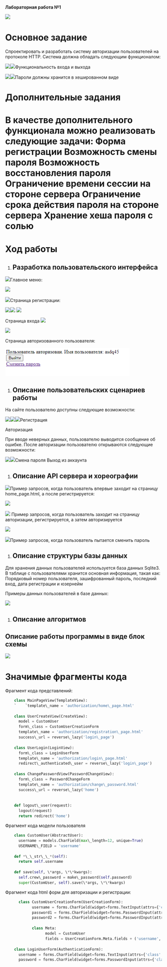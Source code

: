 ﻿**Лабораторная работа №1**

![](images/1.png)
# **Основное задание**
Спроектировать и разработать систему авторизации пользователей на протоколе HTTP. Система должна обладать следующим функционалом:

![](images/2.png)![](images/3.png)Функциональность входа и выхода

![](images/2.png)![](images/3.png)Пароли должны хранится в хешированном виде

# **Дополнительные задания**
В качестве дополнительного функционала можно реализовать следующие задачи:
**Форма регистрации
Возможность смены пароля
Возможность восстановления пароля
Ограничение времени сессии на стороне сервера Ограничение срока действия пароля на стороне сервера
Хранение хеша пароля с солью** 
==================================================================================================
# **Ход работы**

1. ## **Разработка пользовательского интерфейса**

![](images/2.png)Главное меню:

![](images/4.png)

![](images/2.png)Страница регистрации:

![](images/5.png)![](images/2.png)
![](images/2.png)

Страница входа
![](images/6.png)

![](images/2.png)

Страница авторизованного пользователя:

![](images/7.png)
1. ## **Описание пользовательских сценариев работы**
На сайте пользователю доступны следующие возможности:

![](images/2.png)![](images/2.png)![](images/2.png)Регистрация

Авторизация

При вводе неверных данных, пользователю выводится сообщение об ошибке. После авторизации пользователю открываются следующие возможности:

![](images/2.png)![](images/2.png)Смена пароля Выход из аккаунта
1. ## **Описание API сервера и хореографии**
![](images/2.png)Пример запросов, когда пользователь впервые заходит на страницу home\_page.html, а  после регистрируется:

![](images/8.png)

![](images/2.png)
Пример запросов, когда пользователь заходит на страницу авторизации, регистрируется, а затем авторизируется

![](images/9.png)

![](images/2.png)Пример запросов, когда пользователь пытается сменить пароль


1. ## **Описание структуры базы данных**
Для хранения данных пользователей используется база данных Sqlite3. В таблице с пользователями хранится основная информация, такая как: Порядковый номер пользователя, зашифрованный пароль, последний вход, дата регистрации и юзернейм

Примеры данных пользователей в базе данных:

![](images/10.png)


1. ## **Описание алгоритмов**
## Описание работы программы в виде блок схемы
![](images/11.png)
# **Значимые фрагменты кода**
Фрагмент кода представлений:
```python
    class MainPageView(TemplateView):
    `    `template\_name = 'authorization/home\_page.html'

    class UserCreateView(CreateView):
      model = CustomUser
      form\_class = CustomUserCreationForm
      template\_name = 'authorization/registration\_page.html'
      success\_url = reverse\_lazy('login\_page')
      
    class UserLogin(LoginView):
      form\_class = LoginUserForm
      template\_name = 'authorization/login\_page.html'
      redirect\_authenticated\_user = reverse\_lazy('login\_page')

    class ChangePasswordView(PasswordChangeView):
      form\_class = PasswordChangeForm
      template\_name = 'authorization/change\_password.html'
      success\_url = reverse\_lazy('home')


    def logout\_user(request):
      logout(request)
      return redirect('home')
```

Фрагмент кода модели пользователя
```python
    class CustomUser(AbstractUser):
      username = models.CharField(max\_length=12, unique=True)
      USERNAME\_FIELD = 'username'

    def *\_\_str\_\_*(self):
      return self.username

    def save(self, \*args, \*\*kwargs):
      self.crew\_password = make\_password(self.password)
      super(CustomUser, self).save(\*args, \*\*kwargs)
```

Фрагмент кода html форм для авторизации и регистрации:
```python
      class CustomUserCreationForm(UserCreationForm):
            username = forms.CharField(widget=forms.TextInput(attrs={'class': 'form-control', 'placeholder': 'Логин'}), label='Логин')
            password1 = forms.CharField(widget=forms.PasswordInput(attrs={'class': 'form-control', 'placeholder': 'Пароль'}), label='Пароль')
            password2 = forms.CharField(widget=forms.PasswordInput(attrs={'class': 'form-control', 'placeholder': 'Повторение пароля'}), label='Повторение пароля')

            class Meta:
                  model = CustomUser
                  fields = UserCreationForm.Meta.fields + ('username', 'password1', 'password2')

    class LoginUserForm(AuthenticationForm):
      username = forms.CharField(widget=forms.TextInput(attrs={'class': 'form-control', 'placeholder': 'Логин'}), label='Логин')
      password = forms.CharField(widget=forms.PasswordInput(attrs={'class': 'form-control', 'placeholder': 'Пароль'}), label='Пароль')
```
